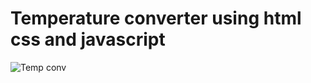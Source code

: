 # Temperature converter using html css and javascript
![Temp conv](https://github.com/kvishalll/Temp-Conv/assets/101967158/cafe2861-820c-46c7-b60d-f15cad426ffd)
